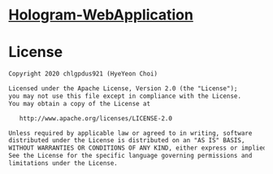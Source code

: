 # [Hologram-WebApplication](https://hologram-iot-service.github.io/Hologram-WebApplication/)

# License
```xml
Copyright 2020 chlgpdus921 (HyeYeon Choi)

Licensed under the Apache License, Version 2.0 (the "License");
you may not use this file except in compliance with the License.
You may obtain a copy of the License at

   http://www.apache.org/licenses/LICENSE-2.0

Unless required by applicable law or agreed to in writing, software
distributed under the License is distributed on an "AS IS" BASIS,
WITHOUT WARRANTIES OR CONDITIONS OF ANY KIND, either express or implied.
See the License for the specific language governing permissions and
limitations under the License.

